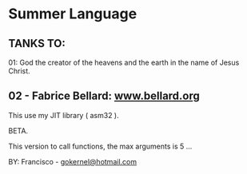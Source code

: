 # Summer Language

TANKS TO:
----------------------------------------------
  01: God the creator of the heavens and the earth in the name of Jesus Christ.

  02 - Fabrice Bellard: www.bellard.org
----------------------------------------------

This use my JIT library ( asm32 ).

BETA.

This version to call functions, the max arguments is 5 ...

BY: Francisco - gokernel@hotmail.com
